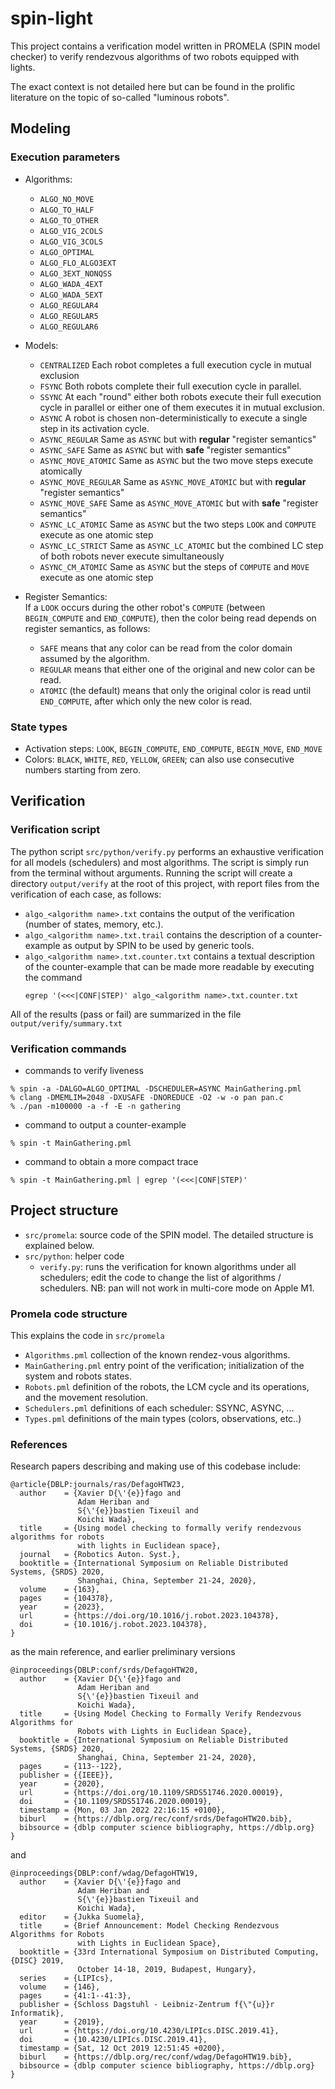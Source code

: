 # spin-light

This project contains a verification model written in PROMELA (SPIN model checker) to verify rendezvous algorithms of two robots equipped with lights.

The exact context is not detailed here but can be found in the prolific literature on the topic of so-called "luminous robots".


## Modeling

### Execution parameters

* Algorithms:
  * `ALGO_NO_MOVE`
  * `ALGO_TO_HALF`
  * `ALGO_TO_OTHER`
  * `ALGO_VIG_2COLS`
  * `ALGO_VIG_3COLS`
  * `ALGO_OPTIMAL`
  * `ALGO_FLO_ALGO3EXT`
  * `ALGO_3EXT_NONQSS`
  * `ALGO_WADA_4EXT`
  * `ALGO_WADA_5EXT`
  * `ALGO_REGULAR4`
  * `ALGO_REGULAR5`
  * `ALGO_REGULAR6`
* Models:
  * `CENTRALIZED`
    Each robot completes a full execution cycle in mutual exclusion
  * `FSYNC`
    Both robots complete their full execution cycle in parallel.
  * `SSYNC`
    At each "round" either both robots execute their full execution cycle in parallel or either one of them executes it in mutual exclusion.
  * `ASYNC`
    A robot is chosen non-deterministically to execute a single step in its activation cycle.
  * `ASYNC_REGULAR`
    Same as `ASYNC` but with **regular** "register semantics"
  * `ASYNC_SAFE`
    Same as `ASYNC` but with **safe** "register semantics"
  * `ASYNC_MOVE_ATOMIC`
    Same as `ASYNC` but the two move steps execute atomically
  * `ASYNC_MOVE_REGULAR`
    Same as `ASYNC_MOVE_ATOMIC` but with **regular** "register semantics"
  * `ASYNC_MOVE_SAFE`
    Same as `ASYNC_MOVE_ATOMIC` but with **safe** "register semantics"
  * `ASYNC_LC_ATOMIC`
    Same as `ASYNC` but the two steps `LOOK` and `COMPUTE` execute as one atomic step
  * `ASYNC_LC_STRICT`
    Same as `ASYNC_LC_ATOMIC` but the combined LC step of both robots never execute simultaneously 
  * `ASYNC_CM_ATOMIC`
    Same as `ASYNC` but the steps of `COMPUTE` and `MOVE` execute as one atomic step

* Register Semantics: <br>
  If a `LOOK` occurs during the other robot's `COMPUTE` (between `BEGIN_COMPUTE` and `END_COMPUTE`), then the color being read depends on register semantics, as follows:
  * `SAFE` means that any color can be read from the color domain assumed by the algorithm.
  * `REGULAR` means that either one of the original and new color can be read.
  * `ATOMIC` (the default) means that only the original color is read until `END_COMPUTE`, after which only the new color is read.

### State types

* Activation steps: `LOOK`, `BEGIN_COMPUTE`, `END_COMPUTE`, `BEGIN_MOVE`, `END_MOVE`
* Colors: `BLACK`, `WHITE`, `RED`, `YELLOW`, `GREEN`; can also use consecutive numbers starting from zero.


## Verification

### Verification script

The python script `src/python/verify.py` performs an exhaustive verification for all models (schedulers) and most algorithms. The script is simply run from the terminal without arguments. Running the script will create a directory `output/verify` at the root of this project, with report files from the verification of each case, as follows:
* `algo_<algorithm name>.txt` contains the output of the verification (number of states, memory, etc.).
* `algo_<algorithm name>.txt.trail` contains the description of a counter-example as output by SPIN to be used by generic tools.
* `algo_<algorithm name>.txt.counter.txt` contains a textual description of the counter-example that can be made more readable by executing the command
    ~~~
    egrep '(<<<|CONF|STEP)' algo_<algorithm name>.txt.counter.txt
    ~~~
All of the results (pass or fail) are summarized in the file `output/verify/summary.txt`


### Verification commands

- commands to verify liveness

~~~
% spin -a -DALGO=ALGO_OPTIMAL -DSCHEDULER=ASYNC MainGathering.pml
% clang -DMEMLIM=2048 -DXUSAFE -DNOREDUCE -O2 -w -o pan pan.c
% ./pan -m100000 -a -f -E -n gathering
~~~

- command to output a counter-example

~~~
% spin -t MainGathering.pml
~~~

- command to obtain a more compact trace

~~~
% spin -t MainGathering.pml | egrep '(<<<|CONF|STEP)'
~~~

## Project structure

* `src/promela`: source code of the SPIN model. The detailed structure is explained below.
* `src/python`: helper code
    * `verify.py`: runs the verification for known algorithms under all schedulers; edit the code to change the list of algorithms / schedulers. NB: pan will not work in multi-core mode on Apple M1.

### Promela code structure

This explains the code in `src/promela`

* `Algorithms.pml` collection of the known rendez-vous algorithms.
* `MainGathering.pml` entry point of the verification; initialization of the system and robots states.
* `Robots.pml` definition of the robots, the LCM cycle and its operations, and the movement resolution.
* `Schedulers.pml` definitions of each scheduler: SSYNC, ASYNC, ...
* `Types.pml` definitions of the main types (colors, observations, etc..)

### References

Research papers describing and making use of this codebase include:

    @article{DBLP:journals/ras/DefagoHTW23,
      author    = {Xavier D{\'{e}}fago and
                   Adam Heriban and
                   S{\'{e}}bastien Tixeuil and
                   Koichi Wada},
      title     = {Using model checking to formally verify rendezvous algorithms for robots
                   with lights in Euclidean space},
      journal   = {Robotics Auton. Syst.},
      booktitle = {International Symposium on Reliable Distributed Systems, {SRDS} 2020,
                   Shanghai, China, September 21-24, 2020},
      volume    = {163},
      pages     = {104378},
      year      = {2023},
      url       = {https://doi.org/10.1016/j.robot.2023.104378},
      doi       = {10.1016/j.robot.2023.104378},
    }

as the main reference, and earlier preliminary versions

    @inproceedings{DBLP:conf/srds/DefagoHTW20,
      author    = {Xavier D{\'{e}}fago and
                   Adam Heriban and
                   S{\'{e}}bastien Tixeuil and
                   Koichi Wada},
      title     = {Using Model Checking to Formally Verify Rendezvous Algorithms for
                   Robots with Lights in Euclidean Space},
      booktitle = {International Symposium on Reliable Distributed Systems, {SRDS} 2020,
                   Shanghai, China, September 21-24, 2020},
      pages     = {113--122},
      publisher = {{IEEE}},
      year      = {2020},
      url       = {https://doi.org/10.1109/SRDS51746.2020.00019},
      doi       = {10.1109/SRDS51746.2020.00019},
      timestamp = {Mon, 03 Jan 2022 22:16:15 +0100},
      biburl    = {https://dblp.org/rec/conf/srds/DefagoHTW20.bib},
      bibsource = {dblp computer science bibliography, https://dblp.org}
    }
    
and

    @inproceedings{DBLP:conf/wdag/DefagoHTW19,
      author    = {Xavier D{\'{e}}fago and
                   Adam Heriban and
                   S{\'{e}}bastien Tixeuil and
                   Koichi Wada},
      editor    = {Jukka Suomela},
      title     = {Brief Announcement: Model Checking Rendezvous Algorithms for Robots
                   with Lights in Euclidean Space},
      booktitle = {33rd International Symposium on Distributed Computing, {DISC} 2019,
                   October 14-18, 2019, Budapest, Hungary},
      series    = {LIPIcs},
      volume    = {146},
      pages     = {41:1--41:3},
      publisher = {Schloss Dagstuhl - Leibniz-Zentrum f{\"{u}}r Informatik},
      year      = {2019},
      url       = {https://doi.org/10.4230/LIPIcs.DISC.2019.41},
      doi       = {10.4230/LIPIcs.DISC.2019.41},
      timestamp = {Sat, 12 Oct 2019 12:51:45 +0200},
      biburl    = {https://dblp.org/rec/conf/wdag/DefagoHTW19.bib},
      bibsource = {dblp computer science bibliography, https://dblp.org}
    }
